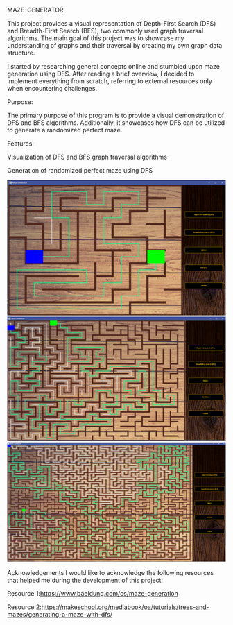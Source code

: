 MAZE-GENERATOR

This project provides a visual representation of Depth-First Search (DFS) and Breadth-First Search (BFS), two commonly used graph traversal algorithms. The main goal of this project was to showcase my understanding of graphs and their traversal by creating my own graph data structure.

I started by researching general concepts online and stumbled upon maze generation using DFS. After reading a brief overview, I decided to implement everything from scratch, referring to external resources only when encountering challenges.

Purpose:

The primary purpose of this program is to provide a visual demonstration of DFS and BFS algorithms. Additionally, it showcases how DFS can be utilized to generate a randomized perfect maze.

Features:

Visualization of DFS and BFS graph traversal algorithms

Generation of randomized perfect maze using DFS

![](readmeImages/img_0.png)
![](readmeImages/img_1.png)
![](readmeImages/img_2.png)

Acknowledgements
I would like to acknowledge the following resources that helped me during the development of this project:

Resource 1:https://www.baeldung.com/cs/maze-generation

Resource 2:https://makeschool.org/mediabook/oa/tutorials/trees-and-mazes/generating-a-maze-with-dfs/
